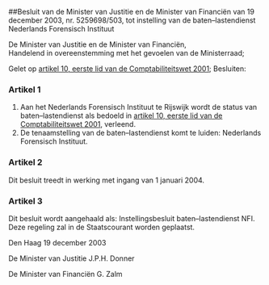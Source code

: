 <meta http-equiv='Content-Type' content='text/html; charset=utf-8' />

##Besluit van de Minister van Justitie en de Minister van Financiën van 19 december 2003, nr. 5259698/503, tot instelling van de baten–lastendienst Nederlands Forensisch Instituut

De Minister van Justitie en de Minister van Financiën,  
Handelend in overeenstemming met het gevoelen van de Ministerraad;

Gelet op [artikel 10, eerste lid van de Comptabiliteitswet 2001](../../../../../wet/comptabiliteitswet/2001/BWBR0013891/README.md);
Besluiten:    

### Artikel  1  

1.   Aan het Nederlands Forensisch Instituut te Rijswijk wordt de status van baten–lastendienst als bedoeld in [artikel 10, eerste lid van de Comptabiliteitswet 2001](../../../../../wet/comptabiliteitswet/2001/BWBR0013891/README.md), verleend.   
2.   De tenaamstelling van de baten–lastendienst komt te luiden: Nederlands Forensisch Instituut.  

### Artikel  2  

Dit besluit treedt in werking met ingang van 1 januari 2004. 

### Artikel  3  

Dit besluit wordt aangehaald als: Instellingsbesluit baten–lastendienst NFI. 
Deze regeling zal in de Staatscourant worden geplaatst.   

Den Haag 
19 december 2003    

De 
Minister van Justitie 
J.P.H. Donner   

De 
Minister van Financiën 
G. Zalm      

